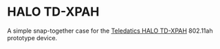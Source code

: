 # HALO TD-XPAH 

A simple snap-together case for the [Teledatics HALO TD-XPAH](https://www.crowdsupply.com/teledatics-inc/halo-td-xpah) 802.11ah 
prototype device. 

